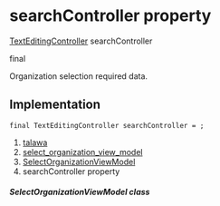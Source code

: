 
<div>

# searchController property

</div>


[TextEditingController](https://api.flutter.dev/flutter/widgets/TextEditingController-class.html)
searchController


final




Organization selection required data.



## Implementation

``` language-dart
final TextEditingController searchController = ;
```







1.  [talawa](../../index.md)
2.  [select_organization_view_model](../../view_model_pre_auth_view_models_select_organization_view_model/)
3.  [SelectOrganizationViewModel](../../view_model_pre_auth_view_models_select_organization_view_model/SelectOrganizationViewModel-class.md)
4.  searchController property

##### SelectOrganizationViewModel class







